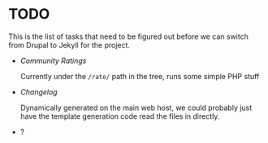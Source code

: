# TODO

This is the list of tasks that need to be figured out before we can switch from
Drupal to Jekyll for the project.


* *Community Ratings*

    Currently under the `/rate/` path in the tree, runs some simple PHP stuff

* *Changelog*

    Dynamically generated on the main web host, we could probably just have the
    template generation code read the files in directly.

* ?

